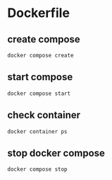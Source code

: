 # Dockerfile

## create compose
`docker compose create`

## start compose
`docker compose start`

## check container
`docker container ps`

## stop docker compose
`docker compose stop`
